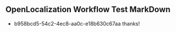 ## OpenLocalization Workflow Test MarkDown
* b958bcd5-54c2-4ec8-aa0c-e18b630c67aa thanks!

<!--HONumber=Jul16_HO2-->


